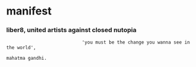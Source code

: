 # manifest
### liber8, united artists against closed nutopia
                                'you must be the change you wanna see in the world',
                                                                        mahatma gandhi. 
                       


